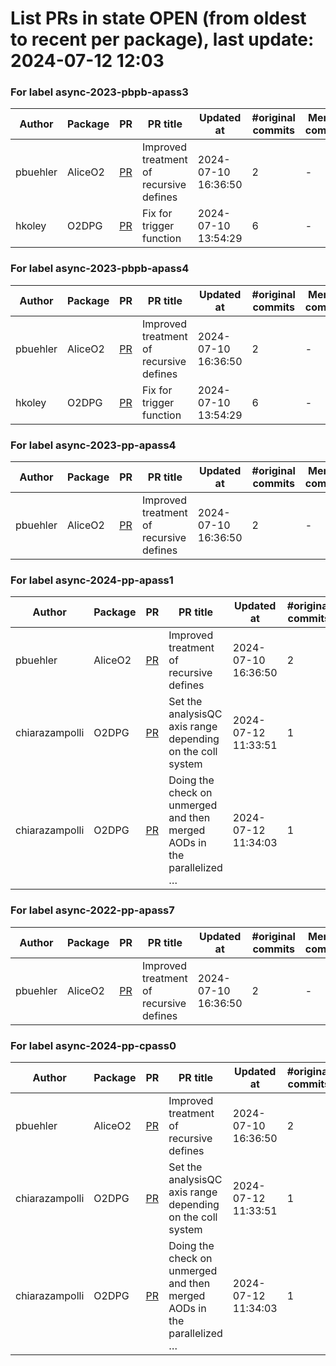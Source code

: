 # List PRs in state OPEN (from oldest to recent per package), last update: 2024-07-12 12:03 


### For label async-2023-pbpb-apass3

| Author | Package | PR | PR title | Updated at | #original commits | Merge commit |
| --- | --- | --- | --- | --- | --- | --- |
| pbuehler | AliceO2 | [PR](https://github.com/AliceO2Group/AliceO2/pull/13286) | Improved treatment of recursive defines | 2024-07-10 16:36:50 | 2 | - |
| hkoley | O2DPG | [PR](https://github.com/AliceO2Group/O2DPG/pull/1610) | Fix for trigger function | 2024-07-10 13:54:29 | 6 | - |


### For label async-2023-pbpb-apass4

| Author | Package | PR | PR title | Updated at | #original commits | Merge commit |
| --- | --- | --- | --- | --- | --- | --- |
| pbuehler | AliceO2 | [PR](https://github.com/AliceO2Group/AliceO2/pull/13286) | Improved treatment of recursive defines | 2024-07-10 16:36:50 | 2 | - |
| hkoley | O2DPG | [PR](https://github.com/AliceO2Group/O2DPG/pull/1610) | Fix for trigger function | 2024-07-10 13:54:29 | 6 | - |


### For label async-2023-pp-apass4

| Author | Package | PR | PR title | Updated at | #original commits | Merge commit |
| --- | --- | --- | --- | --- | --- | --- |
| pbuehler | AliceO2 | [PR](https://github.com/AliceO2Group/AliceO2/pull/13286) | Improved treatment of recursive defines | 2024-07-10 16:36:50 | 2 | - |


### For label async-2024-pp-apass1

| Author | Package | PR | PR title | Updated at | #original commits | Merge commit |
| --- | --- | --- | --- | --- | --- | --- |
| pbuehler | AliceO2 | [PR](https://github.com/AliceO2Group/AliceO2/pull/13286) | Improved treatment of recursive defines | 2024-07-10 16:36:50 | 2 | - |
| chiarazampolli | O2DPG | [PR](https://github.com/AliceO2Group/O2DPG/pull/1696) | Set the analysisQC axis range depending on the coll system | 2024-07-12 11:33:51 | 1 | - |
| chiarazampolli | O2DPG | [PR](https://github.com/AliceO2Group/O2DPG/pull/1698) | Doing the check on unmerged and then merged AODs in the parallelized … | 2024-07-12 11:34:03 | 1 | - |


### For label async-2022-pp-apass7

| Author | Package | PR | PR title | Updated at | #original commits | Merge commit |
| --- | --- | --- | --- | --- | --- | --- |
| pbuehler | AliceO2 | [PR](https://github.com/AliceO2Group/AliceO2/pull/13286) | Improved treatment of recursive defines | 2024-07-10 16:36:50 | 2 | - |


### For label async-2024-pp-cpass0

| Author | Package | PR | PR title | Updated at | #original commits | Merge commit |
| --- | --- | --- | --- | --- | --- | --- |
| pbuehler | AliceO2 | [PR](https://github.com/AliceO2Group/AliceO2/pull/13286) | Improved treatment of recursive defines | 2024-07-10 16:36:50 | 2 | - |
| chiarazampolli | O2DPG | [PR](https://github.com/AliceO2Group/O2DPG/pull/1696) | Set the analysisQC axis range depending on the coll system | 2024-07-12 11:33:51 | 1 | - |
| chiarazampolli | O2DPG | [PR](https://github.com/AliceO2Group/O2DPG/pull/1698) | Doing the check on unmerged and then merged AODs in the parallelized … | 2024-07-12 11:34:03 | 1 | - |
